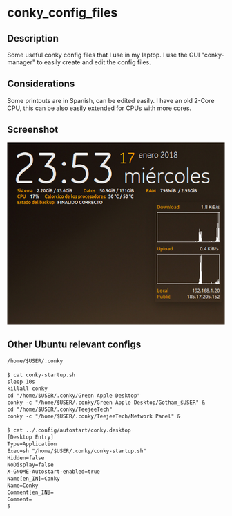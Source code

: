# conky_config_files
## Description
Some useful conky config files that I use in my laptop.
I use the GUI "conky-manager" to easily create and edit the config files.
## Considerations
Some printouts are in Spanish, can be edited easily. 
I have an old 2-Core CPU, this can be also easily extended for CPUs with more cores.
## Screenshot
![alt text](https://github.com/amadorpozo/conky_config_files/blob/edit-readme/screenshot_conky_pozo.png "Conky screenshot")
## Other Ubuntu relevant configs
```$ pwd
/home/$USER/.conky

$ cat conky-startup.sh 
sleep 10s
killall conky
cd "/home/$USER/.conky/Green Apple Desktop"
conky -c "/home/$USER/.conky/Green Apple Desktop/Gotham_$USER" &
cd "/home/$USER/.conky/TeejeeTech"
conky -c "/home/$USER/.conky/TeejeeTech/Network Panel" &

$ cat ../.config/autostart/conky.desktop 
[Desktop Entry]
Type=Application
Exec=sh "/home/$USER/.conky/conky-startup.sh"
Hidden=false
NoDisplay=false
X-GNOME-Autostart-enabled=true
Name[en_IN]=Conky
Name=Conky
Comment[en_IN]=
Comment=
$
```

